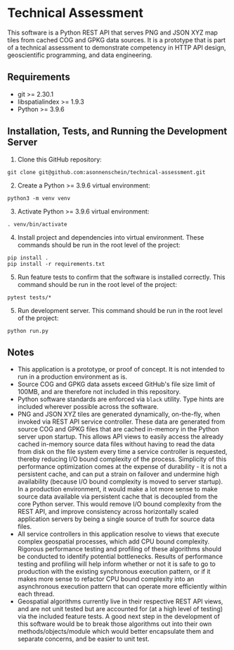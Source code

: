 # Technical Assessment
This software is a Python REST API that serves PNG and JSON XYZ map tiles from cached COG and GPKG data sources.  It is a prototype that is part of a technical assessment to demonstrate competency in HTTP API design, geoscientific programming, and data engineering.

## Requirements
- git >= 2.30.1
- libspatialindex >= 1.9.3
- Python >= 3.9.6

## Installation, Tests, and Running the Development Server
1. Clone this GitHub repository:
```
git clone git@github.com:asonnenschein/technical-assessment.git
```

2. Create a Python >= 3.9.6 virtual environment:
```
python3 -m venv venv
```

3. Activate Python >= 3.9.6 virtual environment:
```
. venv/bin/activate
```

4. Install project and dependencies into virtual environment.  These commands should be run in the root level of the project:
```
pip install .
pip install -r requirements.txt
```

5. Run feature tests to confirm that the software is installed correctly.  This command should be run in the root level of the project:
```
pytest tests/*
```

5. Run development server.  This command should be run in the root level of the project:
```
python run.py
```

## Notes
- This application is a prototype, or proof of concept.  It is not intended to run in a production environment as is.
- Source COG and GPKG data assets exceed GitHub's file size limit of 100MB, and are therefore not included in this repository.
- Python software standards are enforced via `black` utility.  Type hints are included wherever possible across the software.
- PNG and JSON XYZ tiles are generated dynamically, on-the-fly, when invoked via REST API service controller.  These data are generated from source COG and GPKG files that are cached in-memory in the Python server upon startup.  This allows API views to easily access the already cached in-memory source data files without having to read the data from disk on the file system every time a service controller is requested, thereby reducing I/O bound complexity of the process.  Simplicity of this performance optimization comes at the expense of durability - it is not a persistent cache, and can put a strain on failover and undermine high availability (because I/O bound complexity is moved to server startup).  In a production environment, it would make a lot more sense to make source data available via persistent cache that is decoupled from the core Python server.  This would remove I/O bound complexity from the REST API, and improve consistency across horizontally scaled application servers by being a single source of truth for source data files.
- All service controllers in this application resolve to views that execute complex geospatial processes, which add CPU bound complexity.  Rigorous performance testing and profiling of these algorithms should be conducted to identify potential bottlenecks.  Results of performance testing and profiling will help inform whether or not it is safe to go to production with the existing synchronous execution pattern, or if it makes more sense to refactor CPU bound complexity into an asynchronous execution pattern that can operate more efficiently within each thread.
- Geospatial algorithms currently live in their respective REST API views, and are not unit tested but are accounted for (at a high level of testing) via the included feature tests.  A good next step in the development of this software would be to break those algorithms out into their own methods/objects/module which would better encapsulate them and separate concerns, and be easier to unit test.